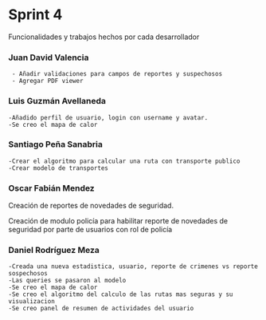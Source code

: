 # Sprint 4



Funcionalidades y trabajos hechos por cada desarrollador

 ### Juan David Valencia
     - Añadir validaciones para campos de reportes y suspechosos
     - Agregar PDF viewer
 
 ### Luis Guzmán Avellaneda
 
    -Añadido perfil de usuario, login con username y avatar.
    -Se creo el mapa de calor
 
 ###  Santiago Peña Sanabria
    -Crear el algoritmo para calcular una ruta con transporte publico
    -Crear modelo de transportes
 
 ### Oscar Fabián Mendez

Creación de reportes de novedades de seguridad.

 Creación de modulo policía para habilitar reporte de novedades de seguridad por parte de usuarios con rol de policía
 
 ### Daniel Rodríguez Meza

    -Creada una nueva estadistica, usuario, reporte de crimenes vs reporte sospechosos
    -Las queries se pasaron al modelo
    -Se creo el mapa de calor
    -Se creo el algoritmo del calculo de las rutas mas seguras y su visualizacion
    -Se creo panel de resumen de actividades del usuario
    
